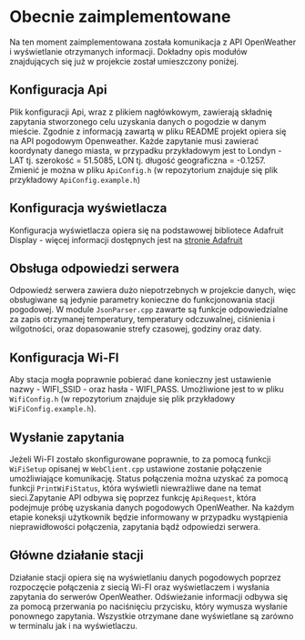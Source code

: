 # Obecnie zaimplementowane
Na ten moment zaimplementowana została komunikacja z API OpenWeather i wyświetlanie otrzymanych informacji. Dokładny opis modułów znajdujących się już w projekcie został umieszczony poniżej.

## Konfiguracja Api
Plik konfiguracji Api, wraz z  plikiem nagłówkowym, zawierają składnię zapytania stworzonego  celu uzyskania danych o pogodzie w danym mieście. Zgodnie z informacją zawartą w pliku README projekt opiera się na API pogodowym Openweather. Każde zapytanie musi zawierać koordynaty danego miasta, w przypadku przykładowym jest to Londyn - LAT tj. szerokość = 51.5085, LON tj. długość geograficzna = -0.1257. Zmienić je można w pliku `ApiConfig.h` (w repozytorium znajduje się plik przykładowy `ApiConfig.example.h`)

## Konfiguracja wyświetlacza
Konfiguracja wyświetlacza opiera się na podstawowej bibliotece Adafruit Display - więcej informacji dostępnych jest na [stronie Adafruit](https://learn.adafruit.com/adafruit-gfx-graphics-library)

## Obsługa odpowiedzi serwera
Odpowiedź serwera zawiera dużo niepotrzebnych w projekcie danych, więc obsługiwane są jedynie parametry konieczne do funkcjonowania stacji pogodowej. W module `JsonParser.cpp` zawarte są funkcje odpowiedzialne za zapis otrzymanej temperatury, temperatury odczuwalnej, ciśnienia i wilgotności, oraz dopasowanie strefy czasowej, godziny oraz daty.

## Konfiguracja Wi-FI
Aby stacja mogła poprawnie pobierać dane konieczny jest ustawienie nazwy - WIFI_SSID - oraz hasła - WIFI_PASS. Umożliwione jest to w pliku `WifiConfig.h` (w repozytorium znajduje się plik przykładowy `WiFiConfig.example.h`).

## Wysłanie zapytania
Jeżeli Wi-FI zostało skonfigurowane poprawnie, to za pomocą funkcji `WiFiSetup` opisanej w `WebClient.cpp` ustawione zostanie połączenie umożliwiające komunikację. Status połączenia można uzyskać za pomocą funkcji `PrintWiFiStatus`, która wyświetli niewrażliwe dane na temat sieci.Zapytanie API odbywa się poprzez funkcję `ApiRequest`, która podejmuje próbę uzyskania danych pogodowych OpenWeather. Na każdym etapie koneksji użytkownik będzie informowany w przypadku wystąpienia nieprawidłowości połączenia, zapytania bądź odpowiedzi serwera.

## Główne działanie stacji
Działanie stacji opiera się na wyświetlaniu danych pogodowych poprzez rozpoczęcie połączenia z siecią Wi-FI oraz wyświetlaczem i wysłania zapytania do serwerów OpenWeather. Odświeżanie informacji odbywa się za pomocą przerwania po naciśnięciu przycisku, który wymusza wysłanie ponownego zapytania. Wszystkie otrzymane dane wyświetlane są zarówno w terminalu jak i na wyświetlaczu.
